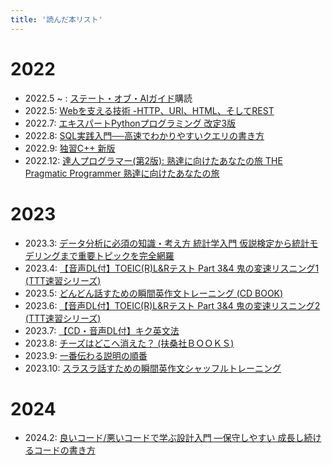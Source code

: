 ```yaml
---
title: '読んだ本リスト'
---
```



# 2022

- 2022.5 ~ : [ステート・オブ・AIガイド](https://ja.stateofaiguides.com/)購読
- 2022.5: [Webを支える技術 -HTTP、URI、HTML、そしてREST](https://www.amazon.co.jp/Web%E3%82%92%E6%94%AF%E3%81%88%E3%82%8B%E6%8A%80%E8%A1%93-HTTP%E3%80%81URI%E3%80%81HTML%E3%80%81%E3%81%9D%E3%81%97%E3%81%A6REST-WEB-PRESS-plus/dp/4774142042)
- 2022.7: [エキスパートPythonプログラミング 改定3版](https://www.amazon.co.jp/%E3%82%A8%E3%82%AD%E3%82%B9%E3%83%91%E3%83%BC%E3%83%88Python%E3%83%97%E3%83%AD%E3%82%B0%E3%83%A9%E3%83%9F%E3%83%B3%E3%82%B0-%E6%94%B9%E8%A8%823%E7%89%88-Michal-Jaworski/dp/4048930842)
- 2022.8: [SQL実践入門──高速でわかりやすいクエリの書き方](https://www.amazon.co.jp/SQL%E5%AE%9F%E8%B7%B5%E5%85%A5%E9%96%80%E2%94%80%E2%94%80%E9%AB%98%E9%80%9F%E3%81%A7%E3%82%8F%E3%81%8B%E3%82%8A%E3%82%84%E3%81%99%E3%81%84%E3%82%AF%E3%82%A8%E3%83%AA%E3%81%AE%E6%9B%B8%E3%81%8D%E6%96%B9-WEB-DB-PRESS-plus/dp/4774173010/ref=sr_1_1?__mk_ja_JP=%E3%82%AB%E3%82%BF%E3%82%AB%E3%83%8A&crid=1HZ5EM9C3L2AO&keywords=SQL%E5%AE%9F%E8%B7%B5%E5%85%A5%E9%96%80&qid=1661566735&s=books&sprefix=sql%E5%AE%9F%E8%B7%B5%E5%85%A5%E9%96%80%2Cstripbooks%2C301&sr=1-1)
- 2022.9: [独習C++ 新版](https://www.amazon.co.jp/%E7%8B%AC%E7%BF%92C-%E6%96%B0%E7%89%88-%E9%AB%98%E6%A9%8B-%E8%88%AA%E5%B9%B3/dp/4798150231/ref=sr_1_1?__mk_ja_JP=%E3%82%AB%E3%82%BF%E3%82%AB%E3%83%8A&crid=2941DERUFU8HA&keywords=%E7%8B%AC%E7%BF%92C%2B%2B&qid=1665488602&qu=eyJxc2MiOiIyLjI4IiwicXNhIjoiMS41MiIsInFzcCI6IjEuNDYifQ%3D%3D&s=books&sprefix=%E7%8B%AC%E7%BF%92c+%2Cstripbooks%2C206&sr=1-1)
- 2022.12: [達人プログラマー(第2版): 熟達に向けたあなたの旅 THE Pragmatic Programmer 熟達に向けたあなたの旅](https://www.amazon.co.jp/gp/product/4274226298/ref=ppx_yo_dt_b_search_asin_title?ie=UTF8&psc=1)

# 2023

- 2023.3: [データ分析に必須の知識・考え方 統計学入門 仮説検定から統計モデリングまで重要トピックを完全網羅](https://www.amazon.co.jp/gp/product/4802613199/ref=ppx_yo_dt_b_search_asin_title?ie=UTF8&psc=1)
- 2023.4: [【音声DL付】TOEIC(R)L&Rテスト Part 3&4 鬼の変速リスニング1 (TTT速習シリーズ)](https://www.amazon.co.jp/TOEIC-R%E3%83%86%E3%82%B9%E3%83%88-Part-%E9%AC%BC%E3%81%AE%E5%A4%89%E9%80%9F%E3%83%AA%E3%82%B9%E3%83%8B%E3%83%B3%E3%82%B01-TTT%E9%80%9F%E7%BF%92%E3%82%B7%E3%83%AA%E3%83%BC%E3%82%BA/dp/4757430752/ref=pd_bxgy_sccl_1/357-1500705-1544046?pd_rd_w=VHQBz&content-id=amzn1.sym.bc57a5ab-9f02-4944-8c5c-9e1696e0d32c&pf_rd_p=bc57a5ab-9f02-4944-8c5c-9e1696e0d32c&pf_rd_r=35MDHSXA5ST86M08BX3X&pd_rd_wg=1s8Lp&pd_rd_r=c5777317-a5c9-4ed3-81bb-2e4c059f21aa&pd_rd_i=4757430752&psc=1)
- 2023.5: [どんどん話すための瞬間英作文トレーニング (CD BOOK)](https://www.amazon.co.jp/%E3%81%A9%E3%82%93%E3%81%A9%E3%82%93%E8%A9%B1%E3%81%99%E3%81%9F%E3%82%81%E3%81%AE%E7%9E%AC%E9%96%93%E8%8B%B1%E4%BD%9C%E6%96%87%E3%83%88%E3%83%AC%E3%83%BC%E3%83%8B%E3%83%B3%E3%82%B0-CD-BOOK-%E6%A3%AE%E6%B2%A2-%E6%B4%8B%E4%BB%8B/dp/4860641345/ref=pd_bxgy_sccl_1/357-1500705-1544046?pd_rd_w=TUnZ2&content-id=amzn1.sym.bc57a5ab-9f02-4944-8c5c-9e1696e0d32c&pf_rd_p=bc57a5ab-9f02-4944-8c5c-9e1696e0d32c&pf_rd_r=767KC6ZVVNW4N3R2HQ2G&pd_rd_wg=iFgcA&pd_rd_r=9f0fbe61-3689-4e79-87d2-1cafc75f4dbf&pd_rd_i=4860641345&psc=1)
- 2023.6: [【音声DL付】TOEIC(R)L&Rテスト Part 3&4 鬼の変速リスニング2 (TTT速習シリーズ)](https://www.amazon.co.jp/TOEIC-R%E3%83%86%E3%82%B9%E3%83%88-Part-%E9%AC%BC%E3%81%AE%E5%A4%89%E9%80%9F%E3%83%AA%E3%82%B9%E3%83%8B%E3%83%B3%E3%82%B02-TTT%E9%80%9F%E7%BF%92%E3%82%B7%E3%83%AA%E3%83%BC%E3%82%BA/dp/4757430760/ref=pd_bxgy_sccl_1/357-1500705-1544046?pd_rd_w=fRD18&content-id=amzn1.sym.bc57a5ab-9f02-4944-8c5c-9e1696e0d32c&pf_rd_p=bc57a5ab-9f02-4944-8c5c-9e1696e0d32c&pf_rd_r=R7ZPP5N4RV99T6NNX8MB&pd_rd_wg=aAzQ4&pd_rd_r=ed2dd73d-d1b8-4617-a983-7a704f4ac0d6&pd_rd_i=4757430760&psc=1)
- 2023.7: [【CD・音声DL付】キク英文法](https://www.amazon.co.jp/%E3%82%AD%E3%82%AF%E8%8B%B1%E6%96%87%E6%B3%95-%E8%8B%B1%E8%AA%9E%E3%81%AE%E8%B6%85%E4%BA%BA%E3%81%AB%E3%81%AA%E3%82%8B-%E3%82%A2%E3%83%AB%E3%82%AF%E5%AD%A6%E5%8F%82%E3%82%B7%E3%83%AA%E3%83%BC%E3%82%BA-%E4%B8%80%E6%9D%89-%E6%AD%A6%E5%8F%B2/dp/4757412118)
- 2023.8: [チーズはどこへ消えた？ (扶桑社ＢＯＯＫＳ)](https://www.amazon.co.jp/gp/product/B00KD2IK4S/ref=ppx_yo_dt_b_d_asin_title_o00?ie=UTF8&psc=1)
- 2023.9: [一番伝わる説明の順番](https://www.amazon.co.jp/gp/product/B07DK7BCGS/ref=ppx_yo_dt_b_d_asin_title_351_o02?ie=UTF8&psc=1)
- 2023.10: [スラスラ話すための瞬間英作文シャッフルトレーニング](https://www.amazon.co.jp/%E3%82%B9%E3%83%A9%E3%82%B9%E3%83%A9%E8%A9%B1%E3%81%99%E3%81%9F%E3%82%81%E3%81%AE%E7%9E%AC%E9%96%93%E8%8B%B1%E4%BD%9C%E6%96%87%E3%82%B7%E3%83%A3%E3%83%83%E3%83%95%E3%83%AB%E3%83%88%E3%83%AC%E3%83%BC%E3%83%8B%E3%83%B3%E3%82%B0-%E6%A3%AE%E6%B2%A2%E6%B4%8B%E4%BB%8B/dp/4860641574/ref=pd_lpo_sccl_2/358-2781028-3613469?pd_rd_w=dlfKW&content-id=amzn1.sym.83be7c2b-52a5-4e81-8438-3eac7f5cf56f&pf_rd_p=83be7c2b-52a5-4e81-8438-3eac7f5cf56f&pf_rd_r=RC0XJN9EGV7Z89Y0W5RH&pd_rd_wg=URsz8&pd_rd_r=899ee856-f51b-48ac-a360-919675dc93d5&pd_rd_i=4860641574&psc=1)

# 2024
- 2024.2: [良いコード/悪いコードで学ぶ設計入門 ―保守しやすい 成長し続けるコードの書き方](https://www.amazon.co.jp/%E8%89%AF%E3%81%84%E3%82%B3%E3%83%BC%E3%83%89-%E6%82%AA%E3%81%84%E3%82%B3%E3%83%BC%E3%83%89%E3%81%A7%E5%AD%A6%E3%81%B6%E8%A8%AD%E8%A8%88%E5%85%A5%E9%96%80-%E2%80%95%E4%BF%9D%E5%AE%88%E3%81%97%E3%82%84%E3%81%99%E3%81%84-%E6%88%90%E9%95%B7%E3%81%97%E7%B6%9A%E3%81%91%E3%82%8B%E3%82%B3%E3%83%BC%E3%83%89%E3%81%AE%E6%9B%B8%E3%81%8D%E6%96%B9-%E4%BB%99%E5%A1%B2/dp/4297127830/ref=sr_1_1?adgrpid=138533859594&gclid=CjwKCAiA_aGuBhACEiwAly57MTwaAX2ZD-JNxhR7qf1SbIoC8LssK3t0njPGlUAMTPJYLTdq47rPQxoCbLMQAvD_BwE&hvadid=665591899821&hvdev=c&hvlocphy=1009310&hvnetw=g&hvqmt=e&hvrand=5915522932130890279&hvtargid=kwd-1657035072382&hydadcr=27493_14701051&jp-ad-ap=0&keywords=%E8%89%AF%E3%81%84%E3%82%B3%E3%83%BC%E3%83%89+%E6%82%AA%E3%81%84%E3%82%B3%E3%83%BC%E3%83%89%E3%81%A7%E5%AD%A6%E3%81%B6%E8%A8%AD%E8%A8%88%E5%85%A5%E9%96%80&qid=1707719937&sr=8-1)
